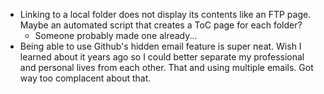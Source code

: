 - Linking to a local folder does not display its contents like an FTP page. Maybe an automated script that creates a ToC page for each folder?
	- Someone probably made one already...
- Being able to use Github's hidden email feature is super neat. Wish I learned about it years ago so I could better separate my professional and personal lives from each other. That and using multiple emails. Got way too complacent about that.